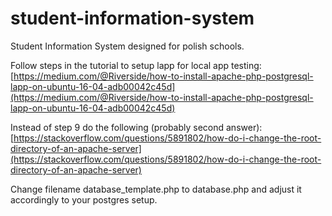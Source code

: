 # student-information-system
Student Information System designed for polish schools.

Follow steps in the tutorial to setup lapp for local app testing:
[https://medium.com/@Riverside/how-to-install-apache-php-postgresql-lapp-on-ubuntu-16-04-adb00042c45d](https://medium.com/@Riverside/how-to-install-apache-php-postgresql-lapp-on-ubuntu-16-04-adb00042c45d)

Instead of step 9 do the following (probably second answer):
[https://stackoverflow.com/questions/5891802/how-do-i-change-the-root-directory-of-an-apache-server](https://stackoverflow.com/questions/5891802/how-do-i-change-the-root-directory-of-an-apache-server)

Change filename database_template.php to database.php and adjust it accordingly to your postgres setup.